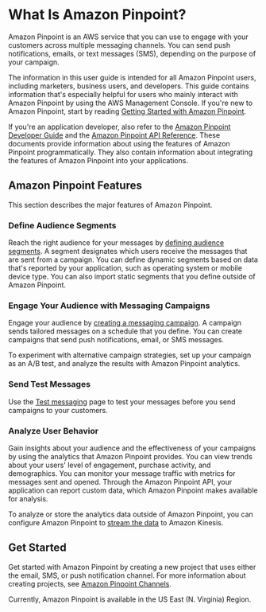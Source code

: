 # What Is Amazon Pinpoint?<a name="welcome"></a>

Amazon Pinpoint is an AWS service that you can use to engage with your customers across multiple messaging channels\. You can send push notifications, emails, or text messages \(SMS\), depending on the purpose of your campaign\.

The information in this user guide is intended for all Amazon Pinpoint users, including marketers, business users, and developers\. This guide contains information that's especially helpful for users who mainly interact with Amazon Pinpoint by using the AWS Management Console\. If you're new to Amazon Pinpoint, start by reading [Getting Started with Amazon Pinpoint](gettingstarted.md)\.

If you're an application developer, also refer to the [Amazon Pinpoint Developer Guide](https://docs.aws.amazon.com/pinpoint/latest/developerguide/) and the [Amazon Pinpoint API Reference](https://docs.aws.amazon.com/pinpoint/latest/apireference/)\. These documents provide information about using the features of Amazon Pinpoint programmatically\. They also contain information about integrating the features of Amazon Pinpoint into your applications\.

## Amazon Pinpoint Features<a name="welcome-features"></a>

This section describes the major features of Amazon Pinpoint\.

### Define Audience Segments<a name="welcome-segments"></a>

Reach the right audience for your messages by [defining audience segments](segments.md)\. A segment designates which users receive the messages that are sent from a campaign\. You can define dynamic segments based on data that's reported by your application, such as operating system or mobile device type\. You can also import static segments that you define outside of Amazon Pinpoint\.

### Engage Your Audience with Messaging Campaigns<a name="welcome-campaigns"></a>

Engage your audience by [creating a messaging campaign](campaigns.md)\. A campaign sends tailored messages on a schedule that you define\. You can create campaigns that send push notifications, email, or SMS messages\.

To experiment with alternative campaign strategies, set up your campaign as an A/B test, and analyze the results with Amazon Pinpoint analytics\.

### Send Test Messages<a name="welcome-transactional"></a>

Use the [Test messaging](messages.md) page to test your messages before you send campaigns to your customers\.

### Analyze User Behavior<a name="welcome-analyze"></a>

Gain insights about your audience and the effectiveness of your campaigns by using the analytics that Amazon Pinpoint provides\. You can view trends about your users' level of engagement, purchase activity, and demographics\. You can monitor your message traffic with metrics for messages sent and opened\. Through the Amazon Pinpoint API, your application can report custom data, which Amazon Pinpoint makes available for analysis\.

To analyze or store the analytics data outside of Amazon Pinpoint, you can configure Amazon Pinpoint to [stream the data](analytics-streaming.md) to Amazon Kinesis\.

## Get Started<a name="welcome-getstarted"></a>

Get started with Amazon Pinpoint by creating a new project that uses either the email, SMS, or push notification channel\. For more information about creating projects, see [Amazon Pinpoint Channels](channels.md)\. 

Currently, Amazon Pinpoint is available in the US East \(N\. Virginia\) Region\.